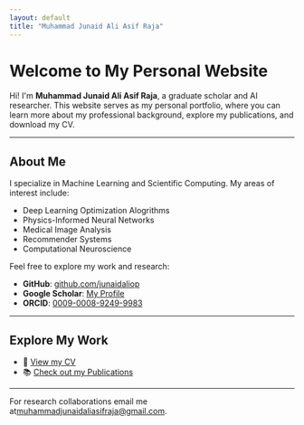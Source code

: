 ```yaml
---
layout: default
title: "Muhammad Junaid Ali Asif Raja"
---
```


# Welcome to My Personal Website

Hi! I'm **Muhammad Junaid Ali Asif Raja**, a graduate scholar and AI researcher. This website serves as my personal portfolio, where you can learn more about my professional background, explore my publications, and download my CV.

---

## About Me

I specialize in Machine Learning and Scientific Computing. My areas of interest include:

- Deep Learning Optimization Alogrithms
- Physics-Informed Neural Networks
- Medical Image Analysis
- Recommender Systems
- Computational Neuroscience

Feel free to explore my work and research:

- **GitHub**: [github.com/junaidaliop](https://github.com/junaidaliop)
- **Google Scholar**: [My Profile](https://scholar.google.com/citations?view_op=list_works&hl=en&user=9VTFIJcAAAAJ)
- **ORCID**: [0009-0008-9249-9983](https://orcid.org/my-orcid?orcid=0009-0008-9249-9983)

---

## Explore My Work

- 📄 [View my CV](/assets/cv.pdf)
- 📚 [Check out my Publications](/publications)

---


For research collaborations email me at[muhammadjunaidaliasifraja@gmail.com](mailto:muhammadjunaidaliasifraja@gmail.com).